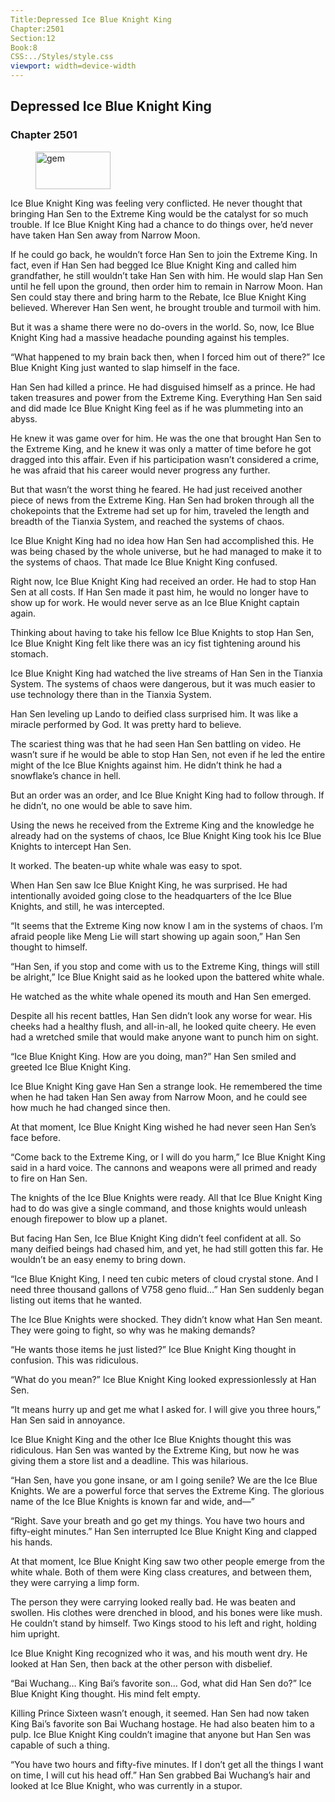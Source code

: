 ```yaml
---
Title:Depressed Ice Blue Knight King 
Chapter:2501 
Section:12 
Book:8 
CSS:../Styles/style.css 
viewport: width=device-width
---
```

  
## Depressed Ice Blue Knight King
### Chapter 2501
  
<figure>
	<img src="../Images/gem.gif" alt="gem" id="gem" width="120" height="60" />
</figure>
  

  
Ice Blue Knight King was feeling very conflicted. He never thought that bringing Han Sen to the Extreme King would be the catalyst for so much trouble. If Ice Blue Knight King had a chance to do things over, he’d never have taken Han Sen away from Narrow Moon.

If he could go back, he wouldn’t force Han Sen to join the Extreme King. In fact, even if Han Sen had begged Ice Blue Knight King and called him grandfather, he still wouldn’t take Han Sen with him. He would slap Han Sen until he fell upon the ground, then order him to remain in Narrow Moon. Han Sen could stay there and bring harm to the Rebate, Ice Blue Knight King believed. Wherever Han Sen went, he brought trouble and turmoil with him.

But it was a shame there were no do-overs in the world. So, now, Ice Blue Knight King had a massive headache pounding against his temples.

“What happened to my brain back then, when I forced him out of there?” Ice Blue Knight King just wanted to slap himself in the face.

Han Sen had killed a prince. He had disguised himself as a prince. He had taken treasures and power from the Extreme King. Everything Han Sen said and did made Ice Blue Knight King feel as if he was plummeting into an abyss.

He knew it was game over for him. He was the one that brought Han Sen to the Extreme King, and he knew it was only a matter of time before he got dragged into this affair. Even if his participation wasn’t considered a crime, he was afraid that his career would never progress any further.

But that wasn’t the worst thing he feared. He had just received another piece of news from the Extreme King. Han Sen had broken through all the chokepoints that the Extreme had set up for him, traveled the length and breadth of the Tianxia System, and reached the systems of chaos.

Ice Blue Knight King had no idea how Han Sen had accomplished this. He was being chased by the whole universe, but he had managed to make it to the systems of chaos. That made Ice Blue Knight King confused.

Right now, Ice Blue Knight King had received an order. He had to stop Han Sen at all costs. If Han Sen made it past him, he would no longer have to show up for work. He would never serve as an Ice Blue Knight captain again.

Thinking about having to take his fellow Ice Blue Knights to stop Han Sen, Ice Blue Knight King felt like there was an icy fist tightening around his stomach.

Ice Blue Knight King had watched the live streams of Han Sen in the Tianxia System. The systems of chaos were dangerous, but it was much easier to use technology there than in the Tianxia System.

Han Sen leveling up Lando to deified class surprised him. It was like a miracle performed by God. It was pretty hard to believe.

The scariest thing was that he had seen Han Sen battling on video. He wasn’t sure if he would be able to stop Han Sen, not even if he led the entire might of the Ice Blue Knights against him. He didn’t think he had a snowflake’s chance in hell.

But an order was an order, and Ice Blue Knight King had to follow through. If he didn’t, no one would be able to save him.

Using the news he received from the Extreme King and the knowledge he already had on the systems of chaos, Ice Blue Knight King took his Ice Blue Knights to intercept Han Sen.

It worked. The beaten-up white whale was easy to spot.

When Han Sen saw Ice Blue Knight King, he was surprised. He had intentionally avoided going close to the headquarters of the Ice Blue Knights, and still, he was intercepted.

“It seems that the Extreme King now know I am in the systems of chaos. I’m afraid people like Meng Lie will start showing up again soon,” Han Sen thought to himself.

“Han Sen, if you stop and come with us to the Extreme King, things will still be alright,” Ice Blue Knight said as he looked upon the battered white whale.

He watched as the white whale opened its mouth and Han Sen emerged.

Despite all his recent battles, Han Sen didn’t look any worse for wear. His cheeks had a healthy flush, and all-in-all, he looked quite cheery. He even had a wretched smile that would make anyone want to punch him on sight.

“Ice Blue Knight King. How are you doing, man?” Han Sen smiled and greeted Ice Blue Knight King.

Ice Blue Knight King gave Han Sen a strange look. He remembered the time when he had taken Han Sen away from Narrow Moon, and he could see how much he had changed since then.

At that moment, Ice Blue Knight King wished he had never seen Han Sen’s face before.

“Come back to the Extreme King, or I will do you harm,” Ice Blue Knight King said in a hard voice. The cannons and weapons were all primed and ready to fire on Han Sen.

The knights of the Ice Blue Knights were ready. All that Ice Blue Knight King had to do was give a single command, and those knights would unleash enough firepower to blow up a planet.

But facing Han Sen, Ice Blue Knight King didn’t feel confident at all. So many deified beings had chased him, and yet, he had still gotten this far. He wouldn’t be an easy enemy to bring down.

“Ice Blue Knight King, I need ten cubic meters of cloud crystal stone. And I need three thousand gallons of V758 geno fluid…” Han Sen suddenly began listing out items that he wanted.

The Ice Blue Knights were shocked. They didn’t know what Han Sen meant. They were going to fight, so why was he making demands?

“He wants those items he just listed?” Ice Blue Knight King thought in confusion. This was ridiculous.

“What do you mean?” Ice Blue Knight King looked expressionlessly at Han Sen.

“It means hurry up and get me what I asked for. I will give you three hours,” Han Sen said in annoyance.

Ice Blue Knight King and the other Ice Blue Knights thought this was ridiculous. Han Sen was wanted by the Extreme King, but now he was giving them a store list and a deadline. This was hilarious.

“Han Sen, have you gone insane, or am I going senile? We are the Ice Blue Knights. We are a powerful force that serves the Extreme King. The glorious name of the Ice Blue Knights is known far and wide, and—”

“Right. Save your breath and go get my things. You have two hours and fifty-eight minutes.” Han Sen interrupted Ice Blue Knight King and clapped his hands.

At that moment, Ice Blue Knight King saw two other people emerge from the white whale. Both of them were King class creatures, and between them, they were carrying a limp form.

The person they were carrying looked really bad. He was beaten and swollen. His clothes were drenched in blood, and his bones were like mush. He couldn’t stand by himself. Two Kings stood to his left and right, holding him upright.

Ice Blue Knight King recognized who it was, and his mouth went dry. He looked at Han Sen, then back at the other person with disbelief.

“Bai Wuchang… King Bai’s favorite son… God, what did Han Sen do?” Ice Blue Knight King thought. His mind felt empty.

Killing Prince Sixteen wasn’t enough, it seemed. Han Sen had now taken King Bai’s favorite son Bai Wuchang hostage. He had also beaten him to a pulp. Ice Blue Knight King couldn’t imagine that anyone but Han Sen was capable of such a thing.

“You have two hours and fifty-five minutes. If I don’t get all the things I want on time, I will cut his head off.” Han Sen grabbed Bai Wuchang’s hair and looked at Ice Blue Knight, who was currently in a stupor.